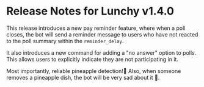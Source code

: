 # Release Notes for Lunchy v1.4.0

This release introduces a new pay reminder feature, where when a poll closes, the bot will send a reminder message to users who have not reacted to the poll summary within the `reminder_delay`.

 It also introduces a new command for adding a "no answer" option to polls. This allows users to explicitly indicate they are not participating in it.

 Most importantly, reliable pineapple detection!🥳 Also, when someone removes a pineapple dish, the bot will be very sad about it 🥲.
